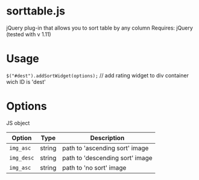 # sorttable.js
jQuery plug-in that allows you to sort table by any column
Requires: jQuery (tested with v 1.11)

# Usage
`$("#dest").addSortWidget(options);` // add rating widget to div container wich ID is 'dest'

# Options
JS object

Option | Type | Description
------ | ------ | ------ 
`img_asc` | string | path to 'ascending sort' image 
`img_desc` | string | path to 'descending sort' image 
`img_asc` | string | path to 'no sort' image 
